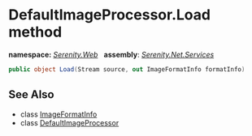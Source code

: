 # DefaultImageProcessor.Load method
**namespace:** *[Serenity.Web](../../README.md#serenity.web-namespace)*   **assembly**: *[Serenity.Net.Services](../../README.md)*

```csharp
public object Load(Stream source, out ImageFormatInfo formatInfo)
```

## See Also

* class [ImageFormatInfo](../ImageFormatInfo.md)
* class [DefaultImageProcessor](../DefaultImageProcessor.md)